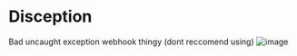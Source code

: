 # Disception
Bad uncaught exception webhook thingy (dont reccomend using)
![image](https://user-images.githubusercontent.com/89894310/202869463-89a59d4a-cb4e-4b14-9302-6ba365353271.png)

